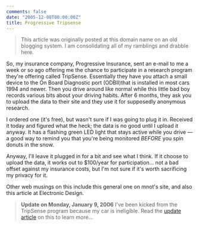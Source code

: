 ```yaml
---
comments: false
date: "2005-12-08T00:00:00Z"
title: Progressive Tripsense
---
```


> This article was originally posted at this domain name on an old blogging system.  I am consolidating all of my ramblings and drabble here.

So, my insurance company, Progressive Insurance, sent an e-mail to me a week or so ago offering me the chance to participate in a research program they're offering called TripSense.  Essentially they have you attach a small device to the On Board Diagnostic port (ODBII)that is installed in most cars 1994 and newer.  Then you drive around like normal while this little bad boy records various bits about your driving habits.  After 6 months, they ask you to upload the data to their site and they use it for supposedly anonymous research.

I ordered one (it's free), but wasn't sure if I was going to plug it in.  Received it today and figured what the heck; the data is no good until I upload it anyway.  It has a flashing green LED light that stays active while you drive — a good way to remind you that you're being monitored _BEFORE_ you spin donuts in the snow.

Anyway, I'll leave it plugged in for a bit and see what I think.  If it choose to upload the data, it works out to $100/year for participation… not a bad offset against my insurance costs, but I'm not sure if it's worth sacrificing my privacy for it.

Other web musings on this include this general one on mnot's site, and also this article at Electronic Design.


>**Update on Monday, January 9, 2006**
>I’ve been kicked from the TripSense program because my car is ineligible.  Read the [update article][6] on this to learn more...

[1]: http://www.progressive.com/
[2]: http://tripsense.progressive.com/
[3]: http://www.mnot.net/blog/2005/11/18/tripsense
[4]: http://www.mnot.net/blog/2005/11/18/tripsense
[5]: http://www.elecdesign.com/Articles/Index.cfm?AD=1&ArticleID=8663
[6]: http://madajczyk.com/archive/2006/01/08/booted-from-tripsense/